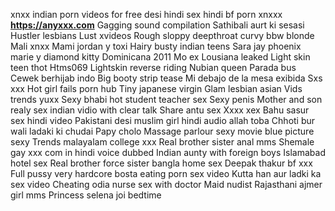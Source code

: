 xnxx indian porn videos for free desi hindi sex hindi bf porn xnxxx 
<strong>https://anyxxx.com</strong>
Gagging sound compilation Sathibali aurt ki sesasi Hustler lesbians Lust xvideos Rough sloppy deepthroat curvy bbw blonde Mali xnxx Mami jordan y toxi Hairy busty indian teens Sara jay phoenix marie y diamond kitty Dominicana 2011 Mo ex Lousiana leaked Light skin teen thot Htms069 Lightskin reverse riding Nubian queen Parada bus Cewek berhijab indo Big booty strip tease Mi debajo de la mesa exibida Sxs xxx Hot girl fails porn hub Tiny japanese virgin Glam lesbian asian Vids trends yuxx Sexy bhabi hot student teacher sex Sexy penis Mother and son realy sex indian vidio with clear talk Share antu sex Xxxx xex Bahu sasur sex hindi video Pakistani desi muslim girl hindi audio allah toba Chhoti bur wali ladaki ki chudai Papy cholo Massage parlour sexy movie blue picture sexy Trends malayalam college xxx Real brother sister anal mms Shemale gay xxx com in hindi voice dubbed Indian aunty with foreign boys Islamabad hotel sex Real brother force sister bangla home sex Deepak thakur bf xxx Full pussy very hardcore bosta eating porn sex video Kutta han aur ladki ka sex video Cheating odia nurse sex with doctor Maid nudist Rajasthani ajmer girl mms Princess selena joi bedtime
